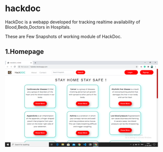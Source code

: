# hackdoc
HackDoc is a webapp developed for tracking realtime availability of Blood,Beds,Doctors in Hospitals.<br>

These are Few Snapshots of working module of HackDoc.<br>

## 1.Homepage
![](/modelsnaps/1.png)
